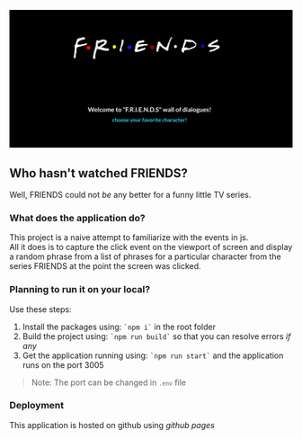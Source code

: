 ![FRIENDS-preview!](./src/assets/preview.png "Preview of the application - FRIENDS")

## Who hasn't watched FRIENDS?

Well, FRIENDS could not <em>be</em> any better for a funny little TV series.

### What does the application do?

This project is a naive attempt to familiarize with the events in js. <br>
All it does is to capture the click event on the viewport of screen and display a random phrase from a list of phrases for a particular character from the series FRIENDS at the point the screen was clicked.

### Planning to run it on your local?

Use these steps: <br>

<ol> 
<li> Install the packages using: <code>`npm i`</code> in the root folder </li>
<li> Build the project using: <code>`npm run build`</code> so that you can resolve errors <em>if any</em></li>
<li> Get the application running using: <code>`npm run start`</code> and the application runs on the port 3005 </li>
</ol>

> Note: The port can be changed in <code>`.env`</code> file

### Deployment

This application is hosted on github using <em>github pages</em>

